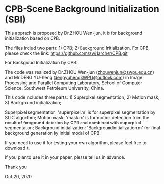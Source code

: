 # CPB-Scene Background Initialization (SBI)
This apprach is proposed by Dr.ZHOU Wen-jun, it is for background initialization based on CPB.

The files includ two parts: 1) CPB; 2) Background Initialization.
For CPB, please check the link: https://github.com/zwj1archer/CPB.git

For Backgroud Initialization by CPB:

The code was realized by Dr.ZHOU Wen-jun (zhouwenjun@swpu.edu.cn) and Mr.DENG YU-heng (dengyuhengSWPU@outlook.com) in Image Processing and Parallel Computing Laboratory, School of Computer Science, Southwest Petroleum University, China.

This code includes three parts: 1) Superpixel segmentation; 2) Motion mask; 3) Background initialization;

Superpixel segmentation: 'superpixel.m' is for superpixel segmentation by SLIC algorithm;
Motion mask: 'mask.m' is for motion detection from the result of foregound detecion by CPB and combined with  superpixel segmentation;
Background initialization: 'Backgroundinitialization.m' for final background generation by initial model of CPB.


If you need to use it for testing your own algorithm, please feel free to download it.

If you plan to use it in your paper, please tell us in advance.

Thank you.

Oct.20, 2020
